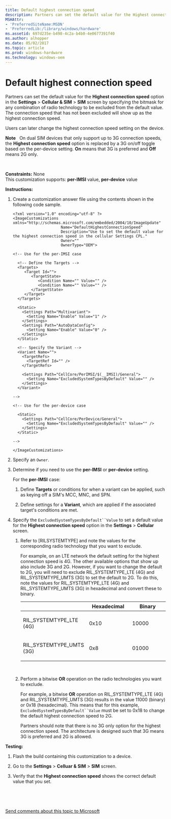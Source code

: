 ```yaml
---
title: Default highest connection speed
description: Partners can set the default value for the Highest connection speed option in the Settings Cellular SIM SIM screen by specifying the bitmask for any combination of radio technology to be excluded from the default value.
MSHAttr:
- 'PreferredSiteName:MSDN'
- 'PreferredLib:/library/windows/hardware'
ms.assetid: 697d235e-b498-4c2a-b4b0-4e0677391f40
ms.author: alhopper
ms.date: 05/02/2017
ms.topic: article
ms.prod: windows-hardware
ms.technology: windows-oem
---
```


# Default highest connection speed


Partners can set the default value for the **Highest connection speed** option in the **Settings** &gt; **Cellular & SIM** &gt; **SIM** screen by specifying the bitmask for any combination of radio technology to be excluded from the default value. The connection speed that has not been excluded will show up as the highest connection speed.

Users can later change the highest connection speed setting on the device.

**Note**  
On dual SIM devices that only support up to 3G connection speeds, the **Highest connection speed** option is replaced by a 3G on/off toggle based on the per-device setting. **On** means that 3G is preferred and **Off** means 2G only.

 

<a href="" id="constraints---none"></a>**Constraints:** None  
This customization supports: **per-IMSI** value, **per-device** value

<a href="" id="instructions-"></a>**Instructions:**  
1.  Create a customization answer file using the contents shown in the following code sample.

    ``` syntax
    <?xml version="1.0" encoding="utf-8" ?>  
    <ImageCustomizations xmlns="http://schemas.microsoft.com/embedded/2004/10/ImageUpdate"  
                         Name="DefaultHighestConnectionSpeed"  
                         Description="Use to set the default value for the highest connection speed in the cellular Settings CPL."  
                         Owner=""  
                         OwnerType="OEM"> 

    <!-- Use for the per-IMSI case 
      
      <!-- Define the Targets --> 
      <Targets>
         <Target Id="">
            <TargetState>
               <Condition Name="" Value="" />
               <Condition Name="" Value="" />
            </TargetState>
         </Target>
      </Targets>
      
      <Static>
        <Settings Path="Multivariant">
          <Setting Name="Enable" Value="1" />
        </Settings>
        <Settings Path="AutoDataConfig">
          <Setting Name="Enable" Value="0" />
        </Settings>
      </Static>

      <!-- Specify the Variant -->
      <Variant Name=""> 
        <TargetRefs>
          <TargetRef Id="" /> 
        </TargetRefs>
     
        <Settings Path="CellCore/PerIMSI/$(__IMSI)/General">  
          <Setting Name="ExcludedSystemTypesByDefault" Value="" />
        </Settings>  
      </Variant>

    -->

    <!-- Use for the per-device case

      <Static>  
        <Settings Path="CellCore/PerDevice/General">  
          <Setting Name="ExcludedSystemTypesByDefault" Value="" />
        </Settings>  
      </Static>

    -->

    </ImageCustomizations>
    ```

2.  Specify an `Owner`.

3.  Determine if you need to use the **per-IMSI** or **per-device** setting.

    For the **per-IMSI** case:

    1.  Define **Targets** or conditions for when a variant can be applied, such as keying off a SIM's MCC, MNC, and SPN.

    2.  Define settings for a **Variant**, which are applied if the associated target's conditions are met.

4.  Specify the `ExcludedSystemTypesByDefault``Value` to set a default value for the **Highest connection speed** option in the **Settings** &gt; **Cellular** screen.

    1.  Refer to [RILSYSTEMTYPE] and note the values for the corresponding radio technology that you want to exclude.

        For example, on an LTE network the default setting for the highest connection speed is 4G. The other available options that show up also include 3G and 2G. However, if you want to change the default to 2G, you will need to exclude RIL\_SYSTEMTYPE\_LTE (4G) and RIL\_SYSTEMTYPE\_UMTS (3G) to set the default to 2G. To do this, note the values for RIL\_SYSTEMTYPE\_LTE (4G) and RIL\_SYSTEMTYPE\_UMTS (3G) in hexadecimal and convert these to binary.

        <table>
        <colgroup>
        <col width="33%" />
        <col width="33%" />
        <col width="33%" />
        </colgroup>
        <thead>
        <tr class="header">
        <th></th>
        <th>Hexadecimal</th>
        <th>Binary</th>
        </tr>
        </thead>
        <tbody>
        <tr class="odd">
        <td><p>RIL_SYSTEMTYPE_LTE (4G)</p></td>
        <td><p>0x10</p></td>
        <td><p>10000</p></td>
        </tr>
        <tr class="even">
        <td><p>RIL_SYSTEMTYPE_UMTS (3G)</p></td>
        <td><p>0x8</p></td>
        <td><p>01000</p></td>
        </tr>
        </tbody>
        </table>

         

    2.  Perform a bitwise **OR** operation on the radio technologies you want to exclude.

        For example, a bitwise **OR** operation on RIL\_SYSTEMTYPE\_LTE (4G) and RIL\_SYSTEMTYPE\_UMTS (3G) results in the value 11000 (binary) or 0x18 (hexadecimal). This means that for this example, `ExcludedSystemTypesByDefault``Value` must be set to 0x18 to change the default highest connection speed to 2G.

        Partners should note that there is no 3G only option for the highest connection speed. The architecture is designed such that 3G means 3G is preferred and 2G is allowed.

<a href="" id="testing-"></a>**Testing:**  
1.  Flash the build containing this customization to a device.

2.  Go to the **Settings** &gt; **Celluar & SIM** &gt; **SIM** screen.

3.  Verify that the **Highest connection speed** shows the correct default value that you set.

 

 

[Send comments about this topic to Microsoft](mailto:wsddocfb@microsoft.com?subject=Documentation%20feedback%20%5Bp_phCustomization\p_phCustomization%5D:%20Default%20highest%20connection%20speed%20%20RELEASE:%20%289/7/2016%29&body=%0A%0APRIVACY%20STATEMENT%0A%0AWe%20use%20your%20feedback%20to%20improve%20the%20documentation.%20We%20don't%20use%20your%20email%20address%20for%20any%20other%20purpose,%20and%20we'll%20remove%20your%20email%20address%20from%20our%20system%20after%20the%20issue%20that%20you're%20reporting%20is%20fixed.%20While%20we're%20working%20to%20fix%20this%20issue,%20we%20might%20send%20you%20an%20email%20message%20to%20ask%20for%20more%20info.%20Later,%20we%20might%20also%20send%20you%20an%20email%20message%20to%20let%20you%20know%20that%20we've%20addressed%20your%20feedback.%0A%0AFor%20more%20info%20about%20Microsoft's%20privacy%20policy,%20see%20http://privacy.microsoft.com/default.aspx. "Send comments about this topic to Microsoft")





